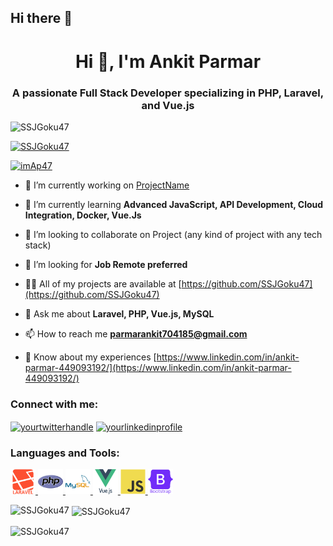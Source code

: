 ## Hi there 👋

<h1 align="center">Hi 👋, I'm Ankit Parmar</h1>
<h3 align="center">A passionate Full Stack Developer specializing in PHP, Laravel, and Vue.js</h3>

<p align="left"> <img src="https://komarev.com/ghpvc/?username=SSJGoku47&label=Profile%20views&color=0e75b6&style=flat" alt="SSJGoku47" /> </p>

<p align="left"> <a href="https://github.com/ryo-ma/github-profile-trophy"><img src="https://github-profile-trophy.vercel.app/?username=SSJGoku47&theme=matrix" alt="SSJGoku47" /></a> </p>

<p align="left"> <a href="https://x.com/imAp47" target="blank"><img src="https://img.shields.io/twitter/follow/imAp47?logo=twitter&style=for-the-badge" alt="imAp47" /></a> </p>

- 🔭 I’m currently working on [ProjectName](https://github.com/yourusername/ProjectName)

- 🌱 I’m currently learning **Advanced JavaScript, API Development, Cloud Integration, Docker, Vue.Js**

- 👯 I’m looking to collaborate on Project (any kind of project with any tech stack)

- 🤝 I’m looking for  **Job Remote preferred**

- 👨‍💻 All of my projects are available at [https://github.com/SSJGoku47](https://github.com/SSJGoku47)

- 💬 Ask me about **Laravel, PHP, Vue.js, MySQL**

- 📫 How to reach me **parmarankit704185@gmail.com**

- 📄 Know about my experiences [https://www.linkedin.com/in/ankit-parmar-449093192/](https://www.linkedin.com/in/ankit-parmar-449093192/)

<h3 align="left">Connect with me:</h3>
<p align="left">
<a href="https://x.com/imAp47" target="blank"><img align="center" src="https://raw.githubusercontent.com/rahuldkjain/github-profile-readme-generator/master/src/images/icons/Social/twitter.svg" alt="yourtwitterhandle" height="30" width="40" /></a>
<a href="https://www.linkedin.com/in/ankit-parmar-449093192/" target="blank"><img align="center" src="https://raw.githubusercontent.com/rahuldkjain/github-profile-readme-generator/master/src/images/icons/Social/linked-in-alt.svg" alt="yourlinkedinprofile" height="30" width="40" /></a>
</p>

<h3 align="left">Languages and Tools:</h3>
<p align="left"> 
  <a href="https://laravel.com/" target="_blank" rel="noreferrer"> <img src="https://raw.githubusercontent.com/devicons/devicon/master/icons/laravel/laravel-plain-wordmark.svg" alt="laravel" width="40" height="40"/> </a> 
  <a href="https://www.php.net/" target="_blank" rel="noreferrer"> <img src="https://raw.githubusercontent.com/devicons/devicon/master/icons/php/php-original.svg" alt="php" width="40" height="40"/> </a>
  <a href="https://www.mysql.com/" target="_blank" rel="noreferrer"> <img src="https://raw.githubusercontent.com/devicons/devicon/master/icons/mysql/mysql-original-wordmark.svg" alt="mysql" width="40" height="40"/> </a>
  <a href="https://vuejs.org/" target="_blank" rel="noreferrer"> <img src="https://raw.githubusercontent.com/devicons/devicon/master/icons/vuejs/vuejs-original-wordmark.svg" alt="vuejs" width="40" height="40"/> </a>
  <a href="https://developer.mozilla.org/en-US/docs/Web/JavaScript" target="_blank" rel="noreferrer"> <img src="https://raw.githubusercontent.com/devicons/devicon/master/icons/javascript/javascript-original.svg" alt="javascript" width="40" height="40"/> </a>
  <a href="https://getbootstrap.com" target="_blank" rel="noreferrer"> <img src="https://raw.githubusercontent.com/devicons/devicon/master/icons/bootstrap/bootstrap-plain-wordmark.svg" alt="bootstrap" width="40" height="40"/> </a> 
</p>

<p><img align="left" src="https://github-readme-stats.vercel.app/api/top-langs?username=SSJGoku47&show_icons=true&locale=en&layout=compact" alt="SSJGoku47" /></p>

<p>&nbsp;<img align="center" src="https://github-readme-stats.vercel.app/api?username=SSJGoku47&show_icons=true&locale=en" alt="SSJGoku47" /></p>

<p><img align="center" src="https://github-readme-streak-stats.herokuapp.com/?user=SSJGoku47&" alt="SSJGoku47" /></p>
